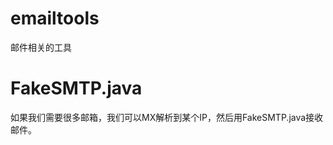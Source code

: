 emailtools
==========

邮件相关的工具

FakeSMTP.java
============
如果我们需要很多邮箱，我们可以MX解析到某个IP，然后用FakeSMTP.java接收邮件。
